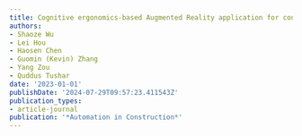 ```yaml
---
title: Cognitive ergonomics-based Augmented Reality application for construction performance
authors:
- Shaoze Wu
- Lei Hou
- Haosen Chen
- Guomin (Kevin) Zhang
- Yang Zou
- Quddus Tushar
date: '2023-01-01'
publishDate: '2024-07-29T09:57:23.411543Z'
publication_types:
- article-journal
publication: '*Automation in Construction*'
---
```


